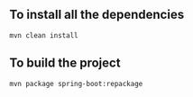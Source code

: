 ## To install all the dependencies
`mvn clean install`

## To build the project
`mvn package spring-boot:repackage`